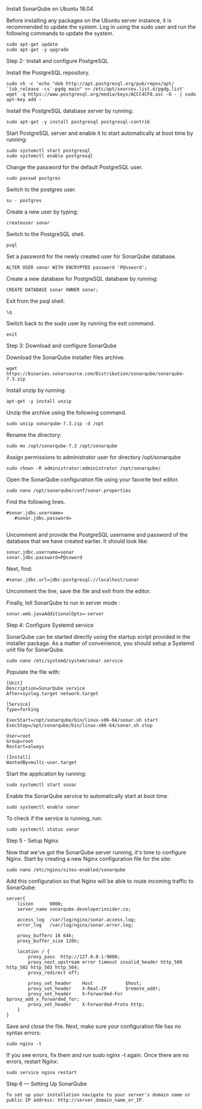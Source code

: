 Install SonarQube on Ubuntu 18.04

Before installing any packages on the Ubuntu server instance, it is recommended to update the system. Log in using the sudo user and run the following commands to update the system.

```
sudo apt-get update
sudo apt-get -y upgrade

```

Step 2- Install and configure PostgreSQL

Install the PostgreSQL repository.

```
sudo sh -c 'echo "deb http://apt.postgresql.org/pub/repos/apt/ `lsb_release -cs`-pgdg main" >> /etc/apt/sources.list.d/pgdg.list'
wget -q https://www.postgresql.org/media/keys/ACCC4CF8.asc -O - | sudo apt-key add -

```

Install the PostgreSQL database server by running:

```
sudo apt-get -y install postgresql postgresql-contrib

```

Start PostgreSQL server and enable it to start automatically at boot time by running:

```
sudo systemctl start postgresql
sudo systemctl enable postgresql

```

Change the password for the default PostgreSQL user.

```
sudo passwd postgres

```

Switch to the postgres user.
```
su - postgres

``` 

Create a new user by typing:

```
createuser sonar

```

Switch to the PostgreSQL shell.

```
psql

```

Set a password for the newly created user for SonarQube database.

```
ALTER USER sonar WITH ENCRYPTED password 'P@ssword';

```

Create a new database for PostgreSQL database by running:

```
CREATE DATABASE sonar OWNER sonar;

```

Exit from the psql shell:

```
\q

```

Switch back to the sudo user by running the exit command.

``` 
exit

```

Step 3: Download and configure SonarQube

Download the SonarQube installer files archive.

``` 
wget https://binaries.sonarsource.com/Distribution/sonarqube/sonarqube-7.3.zip

``` 

Install unzip by running:

``` 
apt-get -y install unzip

```

Unzip the archive using the following command.

```
sudo unzip sonarqube-7.3.zip -d /opt 

``` 

Rename the directory:

``` 
sudo mv /opt/sonarqube-7.3 /opt/sonarqube 

```

Assign permissions to administrator user for directory /opt/sonarqube

``` 
sudo chown -R administrator:administrator /opt/sonarqube/

```

Open the SonarQube configuration file using your favorite text editor.

``` 
sudo nano /opt/sonarqube/conf/sonar.properties 

```

Find the following lines.

``` 
#sonar.jdbc.username=
   #sonar.jdbc.password= 
   
```

Uncomment and provide the PostgreSQL username and password of the database that we have created earlier. It should look like:

``` 
sonar.jdbc.username=sonar
sonar.jdbc.password=P@ssword

```

Next, find:

``` 
#sonar.jdbc.url=jdbc:postgresql://localhost/sonar 

```

Uncomment the line, save the file and exit from the editor.

Finally, tell SonarQube to run in server mode :

``` 
sonar.web.javaAdditionalOpts=-server

``` 

Step 4: Configure Systemd service

SonarQube can be started directly using the startup script provided in the installer package. As a matter of convenience, you should setup a Systemd unit file for SonarQube.

``` 
sudo nano /etc/systemd/system/sonar.service

``` 
Populate the file with: 

```
[Unit]
Description=SonarQube service
After=syslog.target network.target

[Service]
Type=forking

ExecStart=/opt/sonarqube/bin/linux-x86-64/sonar.sh start
ExecStop=/opt/sonarqube/bin/linux-x86-64/sonar.sh stop

User=root
Group=root
Restart=always

[Install]
WantedBy=multi-user.target

``` 

Start the application by running:

``` 
sudo systemctl start sonar

``` 

Enable the SonarQube service to automatically start at boot time. 

```
sudo systemctl enable sonar

```

To check if the service is running, run:

``` 
sudo systemctl status sonar 

```

Step 5 - Setup Nginx

Now that we've got the SonarQube server running, it's time to configure Nginx. Start by creating a new Nginx configuration file for the site:

``` 
sudo nano /etc/nginx/sites-enabled/sonarqube

``` 

Add this configuration so that Nginx will be able to route incoming traffic to SonarQube:

``` 
server{
    listen      9000;
    server_name sonarqube.developerinsider.co;

    access_log  /var/log/nginx/sonar.access.log;
    error_log   /var/log/nginx/sonar.error.log;

    proxy_buffers 16 64k;
    proxy_buffer_size 128k;

    location / {
        proxy_pass  http://127.0.0.1:9000;
        proxy_next_upstream error timeout invalid_header http_500 http_502 http_503 http_504;
        proxy_redirect off;

        proxy_set_header    Host            $host;
        proxy_set_header    X-Real-IP       $remote_addr;
        proxy_set_header    X-Forwarded-For $proxy_add_x_forwarded_for;
        proxy_set_header    X-Forwarded-Proto http;
    }
} 

  ```

Save and close the file. Next, make sure your configuration file has no syntax errors:

``` 
sudo nginx -t

```

If you see errors, fix them and run sudo nginx -t again. Once there are no errors, restart Nginx:

``` 
sudo service nginx restart

```

Step 6 — Setting Up SonarQube

`To set up your installation navigate to your server's domain name or public IP address: http://server_domain_name_or_IP.`


